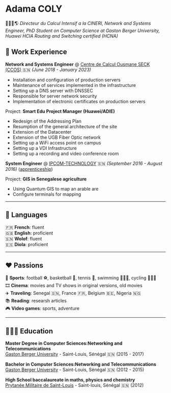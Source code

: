 # Adama COLY

🧑🏾‍💻🌎 _Directeur du Calcul Intensif a la CINERI, Network and Systems Engineer, PhD Student on Computer Science at Gaston Berger University, Huawei HCIA Routing and Switching certified (HCNA)_

## 💼 Work Experience

**Network and Systems Engineer** @ [Centre de Calcul Ousmane SECK (CCOS)](https://ugb.sn/ccos/) 🇸🇳 _(June 2018 - January 2023)_

- Installation and configuration of production servers
- Maintenance of services implemented in the infrastructure
- Setting up a DNS server with DNSSEC
- Responsible for server network security
- Implementation of electronic certificates on production servers <br/>

Project:
**Smart Edu Project Manager (Huawei/ADIE)**
- Redesign of the Addressing Plan
- Resumption of the general architecture of the site
- Extension of the Datacenter
- Extension of the UGB Fiber Optic network
- Setting up a WiFi access point on campus
- Setting up a VDI Infrastructure
- Setting up a recording and video conference room

**System Engineer** @ [IPCOM-TECHNOLOGY](https://www.linkedin.com/company/ipcom-technology/?lipi=urn%3Ali%3Apage%3Ad_flagship3_search_srp_all%3BlxylJ66cTjSyKulR8vMROA%3D%3D) 🇸🇳 _(September 2016 - August 2016)_ (<u>apprenticeship</u>)<br/>

Project: 
**GIS in Senegalese agriculture**
- Using Quantum GIS to map an arable are
- Configure terminals for mapping

---

## 💬 Languages

🇫🇷 **French**: fluent<br/>
🇬🇧 **English**: proficient<br/>
🇸🇳 **Wolof**: fluent<br/>
🇪🇸 **Diola**: proficient<br/>

---


## ❤️ Passions

👟 **Sports**: football ⚽️, basketball 🏀, tennis 🎾, swimming 🏊🏾‍♂️, cycling 🚵🏾‍♂️<br/>
🎞️ **Cinema**: movies and TV shows in original versions, old movies<br/>
✈️ **Traveling**: Senegal 🇸🇳, France 🇫🇷, Belgium 🇧🇪, Nigeria 🇳🇬<br/>
📚 **Reading**: researsh articles<br/>
🎮 **Video games**: sports, adventure
  
---

## 👨🏾‍🎓 Education

**Master Degree in Computer Sciences:Networking and Telecommunications**<br/>
[Gaston Berger University](https://www.ugb.sn/) - Saint-Louis, Sénégal 🇸🇳 (2015 - 2017)

**Bachelor in Computer Sciences:Networking and Telecommunications**<br/>
[Gaston Berger University](https://www.ugb.sn/) - Saint-Louis, Sénégal 🇸🇳 (2012 - 2015)

**High School baccalaureate in maths, physics and chemistry**<br/>
[Prytanée Militaire de Saint-Louis](https://www.prytanee.sn/) - Saint-louis, Sénégal 🇸🇳 (2012)
